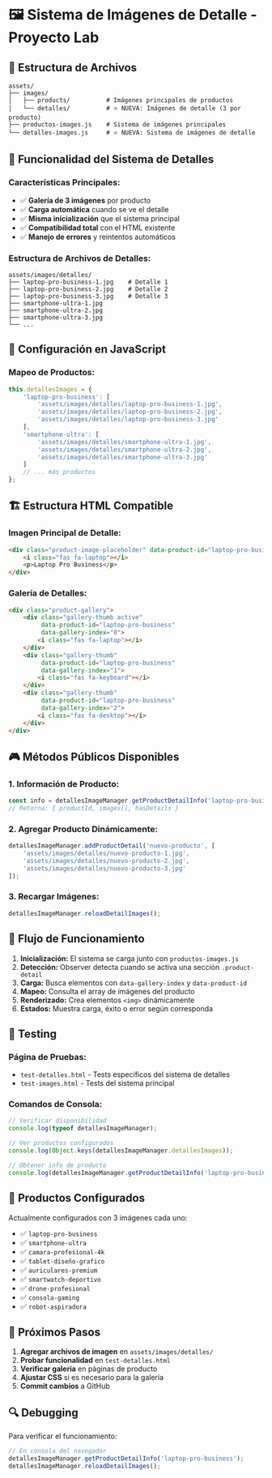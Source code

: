 # 🖼️ Sistema de Imágenes de Detalle - Proyecto Lab

## 📁 Estructura de Archivos

```
assets/
├── images/
│   ├── products/          # Imágenes principales de productos
│   └── detalles/          # ⭐ NUEVA: Imágenes de detalle (3 por producto)
├── productos-images.js    # Sistema de imágenes principales
└── detalles-images.js     # ⭐ NUEVA: Sistema de imágenes de detalle
```

## 🎯 Funcionalidad del Sistema de Detalles

### **Características Principales:**
- ✅ **Galería de 3 imágenes** por producto
- ✅ **Carga automática** cuando se ve el detalle
- ✅ **Misma inicialización** que el sistema principal
- ✅ **Compatibilidad total** con el HTML existente
- ✅ **Manejo de errores** y reintentos automáticos

### **Estructura de Archivos de Detalles:**
```
assets/images/detalles/
├── laptop-pro-business-1.jpg    # Detalle 1
├── laptop-pro-business-2.jpg    # Detalle 2  
├── laptop-pro-business-3.jpg    # Detalle 3
├── smartphone-ultra-1.jpg
├── smartphone-ultra-2.jpg
├── smartphone-ultra-3.jpg
└── ...
```

## 🔧 Configuración en JavaScript

### **Mapeo de Productos:**
```javascript
this.detallesImages = {
    'laptop-pro-business': [
        'assets/images/detalles/laptop-pro-business-1.jpg',
        'assets/images/detalles/laptop-pro-business-2.jpg', 
        'assets/images/detalles/laptop-pro-business-3.jpg'
    ],
    'smartphone-ultra': [
        'assets/images/detalles/smartphone-ultra-1.jpg',
        'assets/images/detalles/smartphone-ultra-2.jpg',
        'assets/images/detalles/smartphone-ultra-3.jpg'
    ]
    // ... más productos
};
```

## 🏗️ Estructura HTML Compatible

### **Imagen Principal de Detalle:**
```html
<div class="product-image-placeholder" data-product-id="laptop-pro-business">
    <i class="fas fa-laptop"></i>
    <p>Laptop Pro Business</p>
</div>
```

### **Galería de Detalles:**
```html
<div class="product-gallery">
    <div class="gallery-thumb active" 
         data-product-id="laptop-pro-business" 
         data-gallery-index="0">
        <i class="fas fa-laptop"></i>
    </div>
    <div class="gallery-thumb" 
         data-product-id="laptop-pro-business" 
         data-gallery-index="1">
        <i class="fas fa-keyboard"></i>
    </div>
    <div class="gallery-thumb" 
         data-product-id="laptop-pro-business" 
         data-gallery-index="2">
        <i class="fas fa-desktop"></i>
    </div>
</div>
```

## 🎮 Métodos Públicos Disponibles

### **1. Información de Producto:**
```javascript
const info = detallesImageManager.getProductDetailInfo('laptop-pro-business');
// Retorna: { productId, images[], hasDetails }
```

### **2. Agregar Producto Dinámicamente:**
```javascript
detallesImageManager.addProductDetail('nuevo-producto', [
    'assets/images/detalles/nuevo-producto-1.jpg',
    'assets/images/detalles/nuevo-producto-2.jpg',
    'assets/images/detalles/nuevo-producto-3.jpg'
]);
```

### **3. Recargar Imágenes:**
```javascript
detallesImageManager.reloadDetailImages();
```

## 🔄 Flujo de Funcionamiento

1. **Inicialización:** El sistema se carga junto con `productos-images.js`
2. **Detección:** Observer detecta cuando se activa una sección `.product-detail`  
3. **Carga:** Busca elementos con `data-gallery-index` y `data-product-id`
4. **Mapeo:** Consulta el array de imágenes del producto
5. **Renderizado:** Crea elementos `<img>` dinámicamente
6. **Estados:** Muestra carga, éxito o error según corresponda

## 🧪 Testing

### **Página de Pruebas:**
- `test-detalles.html` - Tests específicos del sistema de detalles
- `test-images.html` - Tests del sistema principal

### **Comandos de Consola:**
```javascript
// Verificar disponibilidad
console.log(typeof detallesImageManager);

// Ver productos configurados  
console.log(Object.keys(detallesImageManager.detallesImages));

// Obtener info de producto
console.log(detallesImageManager.getProductDetailInfo('laptop-pro-business'));
```

## 📝 Productos Configurados

Actualmente configurados con 3 imágenes cada uno:
- ✅ `laptop-pro-business`
- ✅ `smartphone-ultra` 
- ✅ `camara-profesional-4k`
- ✅ `tablet-diseño-grafico`
- ✅ `auriculares-premium`
- ✅ `smartwatch-deportivo`
- ✅ `drone-profesional`
- ✅ `consola-gaming`
- ✅ `robot-aspiradora`

## 🚀 Próximos Pasos

1. **Agregar archivos de imagen** en `assets/images/detalles/`
2. **Probar funcionalidad** en `test-detalles.html`
3. **Verificar galería** en páginas de producto
4. **Ajustar CSS** si es necesario para la galería
5. **Commit cambios** a GitHub

## 🔍 Debugging

Para verificar el funcionamiento:
```javascript
// En consola del navegador
detallesImageManager.getProductDetailInfo('laptop-pro-business');
detallesImageManager.reloadDetailImages();
```